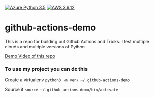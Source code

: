 [![Azure Python 3.5](https://github.com/paulLaxon/github-actions-demo/actions/workflows/main.yml/badge.svg)](https://github.com/paulLaxon/github-actions-demo/actions/workflows/main.yml)
[![AWS 3.6.12](https://github.com/paulLaxon/github-actions-demo/actions/workflows/aws.yml/badge.svg)](https://github.com/paulLaxon/github-actions-demo/actions/workflows/aws.yml)

# github-actions-demo
This is a repo for building out Github Actions and Tricks.  I test multiple clouds and multiple versions of Python.


[Demo Video of this repo](https://www.youtube.com/watch?v=4gbUYOgALik)

### To use my project you can do this

Create a virtualenv
```python3 -m venv ~/.github-actions-demo```

Source it
```source ~/.github-actions-demo/bin/activate```
